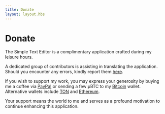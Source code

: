 ```yaml
---
title: Donate
layout: layout.hbs
---
```


# Donate

The Simple Text Editor is a complimentary application crafted during my leisure hours.

A dedicated group of contributors is assisting in translating the application.  
Should you encounter any errors, kindly report them [here](https://github.com/maxistar/TextPad/issues).

If you wish to support my work, you may express your generosity by buying me a coffee via [PayPal](https://paypal.me/maximstarikov) or sending a few µBTC to my [Bitcoin](bitcoin:bc1qhak5lgyfs50hlvs846l6e9a4n7jeaydx42plhf) wallet. Alternative wallets include [TON](ton://transfer/EQC0wM4wqHvpswRw3Xh06vjmAj15ftAK0hH8OLtS9prx57jY) and [Ethereum](0x777CcAF7a92822879e140b40C48d653df487FA97).

Your support means the world to me and serves as a profound motivation to continue enhancing this application.
